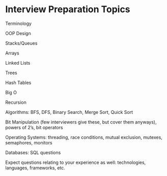 # Interview Preparation Topics

Terminology

OOP Design 

Stacks/Queues 

Arrays 

Linked Lists 

Trees 

Hash Tables 

Big O 

Recursion 

Algorithms: BFS, DFS, Binary Search, Merge Sort, Quick Sort 


Bit Manipulation (few interviewers give these, but cover them anyways), powers of 2’s, bit operators 


Operating Systems: threading, race conditions, mutual exclusion, mutexes, semaphores, monitors 


Databases: SQL questions 


Expect questions relating to your experience as well: technologies, languages, frameworks, etc.     
